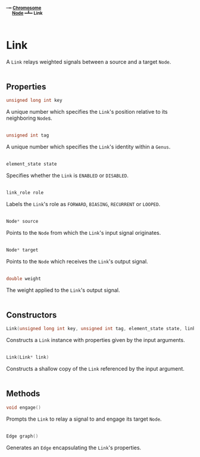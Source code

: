 <sub>┉━ **[Chromosome](chromosome.md)**</sub>  
&nbsp;&nbsp;&nbsp;
<sup>**[Node](node.md)** ━┻━ **Link**</sup>  
&nbsp;  

# Link

A `Link` relays weighted signals between a source and a target `Node`.  
&nbsp;


## Properties

```C++
unsigned long int key
```

A unique number which specifies the `Link`'s position relative to its neighboring `Node`s.  
&nbsp;


```C++
unsigned int tag
```

A unique number which specifies the `Link`'s identity within a `Genus`.  
&nbsp;


```C++
element_state state
```

Specifies whether the `Link` is `ENABLED` or `DISABLED`.  
&nbsp;


```C++
link_role role
```

Labels the `Link`'s role as `FORWARD`, `BIASING`, `RECURRENT` or `LOOPED`.  
&nbsp;


```C++
Node* source
```

Points to the `Node` from which the `Link`'s input signal originates.  
&nbsp;


```C++
Node* target
```

Points to the `Node` which receives the `Link`'s output signal.  
&nbsp;


``` C++
double weight
```

The weight applied to the `Link`'s output signal.  
&nbsp;


## Constructors

```C++
Link(unsigned long int key, unsigned int tag, element_state state, link_role role, Node* source, Node* target, double weight)
```

Constructs a `Link` instance with properties given by the input arguments.  
&nbsp;


```C++
Link(Link* link)
```

Constructs a shallow copy of the `Link` referenced by the input argument.  
&nbsp;


## Methods

```C++
void engage()
```

Prompts the `Link` to relay a signal to and engage its target `Node`.  
&nbsp;


```C++
Edge graph()
```

Generates an `Edge` encapsulating the `Link`'s properties.  
&nbsp;
